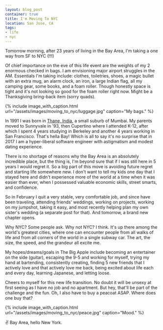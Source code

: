 ```yaml
---
layout: blog_post
container: true
title: I'm Moving To NYC
location: San Jose, CA
tags:
- life
- nyc
---
```


Tomorrow morning, after 23 years of living in the Bay Area, I'm taking a one way from SF to NYC (!!!)

<!--more-->

Of chief importance on the eve of this life event are the weights of my 2 enormous checked in bags. I am envisioning major airport struggles in the AM. Essentials I'm taking include: clothes, toiletries, shoes, a magic bullet with an extra mug, an alarm clock, an iron, a large Indian flag, all my camping gear, some books, and a foam roller. Though honestly space is tight and it's not looking so good for the foam roller right now. Might be a Thanksgiving bring-back item (sorry quads).

{% include image_with_caption.html url="/assets/images/moving_to_nyc/luggage.jpg" caption="My bags." %}

In 1991 I was born in [Thane, India](https://www.google.com/maps/place/Thane,+Maharashtra,+India/@19.2135562,72.9314199,12z/data=!3m1!4b1!4m5!3m4!1s0x3be7b8fcfe76fd59:0xcf367d85f7c50283!8m2!3d19.2183307!4d72.9780897), a small suburb of Mumbai. My parents moved to Sunnyvale in '93, then Cupertino where I attended K-12, after which
I spent 4 years studying in Berkeley and another 4 years working in San Francisco. That's hella Bay! Which is all to say it's no surprise that in 2017 I am a hyper-liberal software engineer with astigmatism and modest dating experience.

There is no shortage of reasons why the Bay Area is an absolutely incredible place, but the thing is, I'm beyond sure that if I was still here in 5 years I would regret it. So a big part of this move is avoiding future regret and starting life somewhere new. I don't want to tell my kids one day that I stayed here and didn't experience more of the world at a time when it was easier than ever, when I possessed valuable economic skills, street smarts, and confidence.

So in February I quit a very stable, very comfortable job, and since have been traveling, attending friends' weddings, working on projects, working on my jumpshot, taking it easy, and most recently helping plan my own sister's wedding (a separate post for that). And tomorrow, a brand new chapter opens.

Why NYC? Some people ask. Why not NYC? I think. It's up there among the world's greatest cities, where one can encounter people from all walks of life and from all corners of the world in a single subway car. The art, the size, the speed, and the grandeur all excite me.

My hopes/dreams/goals in The Big Apple include becoming an entertainer on the side (guitar), escaping the 9-5 and working for myself, trying my hand at bartending, consistently creating, finding 5 new friends that I actively love and that actively love me back, being excited about life each and every day, learning Japanese, and letting loose.

Cheers to myself for this new life transition. No doubt it will be unsexy at first seeing as I have no job and no apartment. But hey, that'll be part of the challenge and the fun. Oh, I also have to buy a peacoat ASAP. Where does one buy that?

{% include image_with_caption.html url="/assets/images/moving_to_nyc/peace.jpg" caption="Mood." %}

✌️  Bay Area, hello New York.




